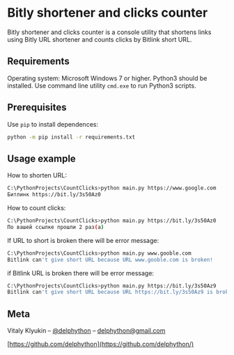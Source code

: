 # Bitly shortener and clicks counter

Bitly shortener and clicks counter is a console utility that shortens links using Bitly URL shortener and counts clicks by Bitlink short URL.

## Requirements

Operating system: Microsoft Windows 7 or higher. Python3 should be installed. Use command line utility `cmd.exe` to run Python3 scripts.

## Prerequisites

Use `pip` to install dependences:
```bash
python -m pip install -r requirements.txt
```

## Usage example

How to shorten URL:
```sh
C:\PythonProjects\CountClicks>python main.py https://www.google.com
Битлинк https://bit.ly/3s50Az0
```

How to count clicks:
```sh
C:\PythonProjects\CountClicks>python main.py https://bit.ly/3s50Az0
По вашей ссылке прошли 2 раз(а)
```
If URL to short is broken there will be error message:

```sh
C:\PythonProjects\CountClicks>python main.py www.gooble.com
Bitlink can't give short URL because URL www.gooble.com is broken!
```
if Bitlink URL is broken there will be error message:

```sh
C:\PythonProjects\CountClicks>python main.py https://bit.ly/3s50Az9
Bitlink can't give short URL because URL https://bit.ly/3s50Az9 is broken!
```

## Meta

Vitaly Klyukin – [@delphython](https://t.me/delphython) – [delphython@gmail.com](mailto:delphython@gmail.com)

[https://github.com/delphython](https://github.com/delphython/)
